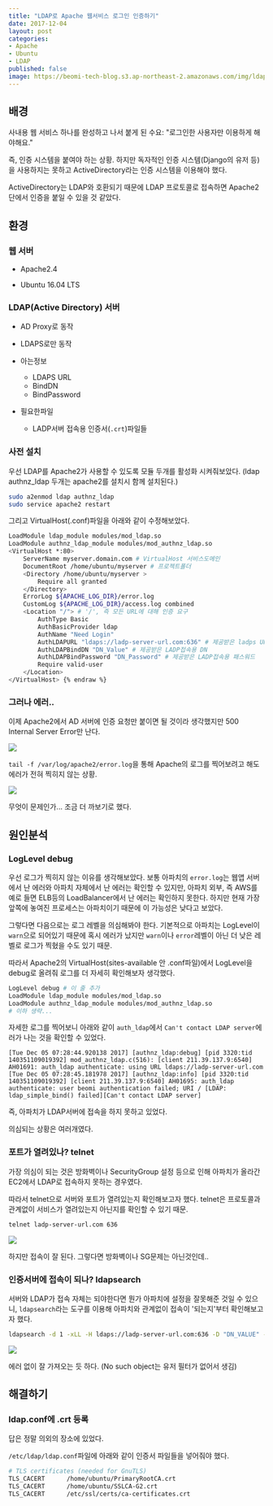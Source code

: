```yaml
---
title: "LDAP로 Apache 웹서비스 로그인 인증하기"
date: 2017-12-04
layout: post
categories:
- Apache
- Ubuntu
- LDAP
published: false
image: https://beomi-tech-blog.s3.ap-northeast-2.amazonaws.com/img/ldap-logo.png
---
```


## 배경

사내용 웹 서비스 하나를 완성하고 나서 붙게 된 수요: "로그인한 사용자만 이용하게 해야해요."

즉, 인증 시스템을 붙여야 하는 상황. 하지만 독자적인 인증 시스템(Django의 유저 등)을 사용하지는 못하고 ActiveDirectory라는 인증 시스템을 이용해야 했다.

ActiveDirectory는 LDAP와 호환되기 때문에 LDAP 프로토콜로 접속하면 Apache2단에서 인증을 붙일 수 있을 것 같았다.

## 환경

### 웹 서버

- Apache2.4

- Ubuntu 16.04 LTS

### LDAP(Active Directory) 서버

- AD Proxy로 동작 

- LDAPS로만 동작

- 아는정보
  - LDAPS URL
  - BindDN
  - BindPassword

- 필요한파일
  - LADP서버 접속용 인증서(`.crt`)파일들

### 사전 설치

우선 LDAP를 Apache2가 사용할 수 있도록 모듈 두개를 활성화 시켜줘보았다. (ldap authnz_ldap 두개는 apache2를 설치시 함께 설치된다.)

```sh
sudo a2enmod ldap authnz_ldap
sudo service apache2 restart
```

그리고 VirtualHost(.conf)파일을 아래와 같이 수정해보았다.

```sh {% raw %}
LoadModule ldap_module modules/mod_ldap.so
LoadModule authnz_ldap_module modules/mod_authnz_ldap.so
<VirtualHost *:80>
    ServerName myserver.domain.com # VirtualHost 서비스도메인
    DocumentRoot /home/ubuntu/myserver # 프로젝트폴더
    <Directory /home/ubuntu/myserver >
        Require all granted
    </Directory>
    ErrorLog ${APACHE_LOG_DIR}/error.log
    CustomLog ${APACHE_LOG_DIR}/access.log combined
    <Location "/"> # '/', 즉 모든 URL에 대해 인증 요구 
        AuthType Basic
        AuthBasicProvider ldap
        AuthName "Need Login"
        AuthLDAPURL "ldaps://ladp-server-url.com:636" # 제공받은 ladps URL
        AuthLDAPBindDN "DN_Value" # 제공받은 LADP접속용 DN
        AuthLDAPBindPassword "DN_Password" # 제공받은 LADP접속용 패스워드
        Require valid-user
    </Location>
</VirtualHost> {% endraw %}
```

### 그러나 에러..

이제 Apache2에서 AD 서버에 인증 요청만 붙이면 될 것이라 생각했지만 500 Internal Server Error만 난다.

![]({{site.static_url}}/img/dropbox/Screenshot%202017-12-05%2015.46.17.png)

`tail -f /var/log/apache2/error.log`을 통해 Apache의 로그를 찍어보려고 해도 에러가 전혀 찍히지 않는 상황.

![]({{site.static_url}}/img/dropbox/Screenshot%202017-12-05%2015.48.36.png)

무엇이 문제인가... 조금 더 까보기로 했다.

## 원인분석

### LogLevel debug

우선 로그가 찍히지 않는 이유를 생각해보았다. 보통 아파치의 `error.log`는 웹앱 서버에서 난 에러와 아파치 자체에서 난 에러는 확인할 수 있지만, 아파치 외부, 즉 AWS를 예로 들면 ELB등의 LoadBalancer에서 난 에러는 확인하지 못한다. 하지만 현재 가장 앞쪽에 놓여진 프로세스는 아파치이기 때문에 이 가능성은 낮다고 보았다.

그렇다면 다음으로는 로그 레벨을 의심해봐야 한다. 기본적으로 아파치는 LogLevel이 `warn`으로 되어있기 때문에 혹시 에러가 났지만 `warn`이나 `error`레벨이 아닌 더 낮은 레벨로 로그가 찍혔을 수도 있기 때문.

따라서 Apache2의 VirtualHost(sites-available 안 .conf파일)에서 LogLevel을 debug로 올려줘 로그를 더 자세히 확인해보자 생각했다.

```sh
LogLevel debug # 이 줄 추가 
LoadModule ldap_module modules/mod_ldap.so
LoadModule authnz_ldap_module modules/mod_authnz_ldap.so
# 이하 생략...
```

자세한 로그를 찍어보니 아래와 같이 `auth_ldap`에서 `Can't contact LDAP server`에러가 나는 것을 확인할 수 있었다.

```
[Tue Dec 05 07:28:44.920138 2017] [authnz_ldap:debug] [pid 3320:tid 140351109019392] mod_authnz_ldap.c(516): [client 211.39.137.9:6540] AH01691: auth_ldap authenticate: using URL ldaps://ladp-server-url.com
[Tue Dec 05 07:28:45.181978 2017] [authnz_ldap:info] [pid 3320:tid 140351109019392] [client 211.39.137.9:6540] AH01695: auth_ldap authenticate: user beomi authentication failed; URI / [LDAP: ldap_simple_bind() failed][Can't contact LDAP server]
```

즉, 아파치가 LDAP서버에 접속을 하지 못하고 있었다.

의심되는 상황은 여러개였다.

### 포트가 열려있나? telnet 

가장 의심이 되는 것은 방화벽이나 SecurityGroup 설정 등으로 인해 아파치가 올라간 EC2에서 LDAP로 접속하지 못하는 경우였다.

따라서 telnet으로 서버와 포트가 열려있는지 확인해보고자 했다. telnet은 프로토콜과 관계없이 서비스가 열려있는지 아닌지를 확인할 수 있기 때문.

```sh
telnet ladp-server-url.com 636
```

![]({{site.static_url}}/img/dropbox/Screenshot%202017-12-05%2016.33.26.png)

하지만 접속이 잘 된다. 그렇다면 방화벽이나 SG문제는 아닌것인데..

### 인증서버에 접속이 되나? ldapsearch

서버와 LDAP가 접속 자체는 되야한다면 뭔가 아파치에 설정을 잘못해준 것일 수 있으니, `ldapsearch`라는 도구를 이용해 아파치와 관계없이 접속이 '되는지'부터 확인해보고자 했다.

```sh
ldapsearch -d 1 -xLL -H ldaps://ladp-server-url.com:636 -D "DN_VALUE" -w "DN_PASSWORD"
```

![]({{site.static_url}}/img/dropbox/Screenshot%202017-12-05%2017.20.54.png)

에러 없이 잘 가져오는 듯 하다. (No such object는 유저 필터가 없어서 생김)

## 해결하기 

### ldap.conf에 .crt 등록

답은 정말 의외의 장소에 있었다.

`/etc/ldap/ldap.conf`파일에 아래와 같이 인증서 파일들을 넣어줘야 했다.

```sh
# TLS certificates (needed for GnuTLS)
TLS_CACERT      /home/ubuntu/PrimaryRootCA.crt
TLS_CACERT      /home/ubuntu/SSLCA-G2.crt
TLS_CACERT      /etc/ssl/certs/ca-certificates.crt
```

